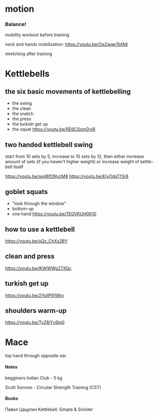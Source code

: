 # motion

### Balance!


mobility workout before training

neck and hands mobilization:
<https://youtu.be/OeZwqe7bfA8>

stretching after training


# Kettlebells

## the six basic movements of kettlebelling

- the swing
- the clean
- the snatch
- the press
- the turkish get up
- the squat
<https://youtu.be/RE6CSomDvl8>

## two handed kettlebell swing

start from 10 sets by 5, increase to 10 sets by 12, then either increase amount of sets (if you haven't higher weight) or increase weight of kettle-bell itself

<https://youtu.be/sed8fDNyzM8>
<https://youtu.be/EIyOdqTf3r8>

## goblet squats

- "look through the window"
- bottom-up
- one hand
<https://youtu.be/7EGVKUH0K10>

## how to use a kettlebell

<https://youtu.be/sQx_ChXs2BY>

## clean and press

<https://youtu.be/lKWWWgZ7XQc>

## turkish get up

<https://youtu.be/2YollP91Wro>

## shoulders warm-up

<https://youtu.be/TyZ8iYv6Ip0>

# Mace

top hand through opposite ear

#### Notes

begginers Indian Club - 5 kg

Scott Sonnon - Circular Strength Training (CST)

#### Books

Павел Цацулин Kettlebell: Simple & Sinister
